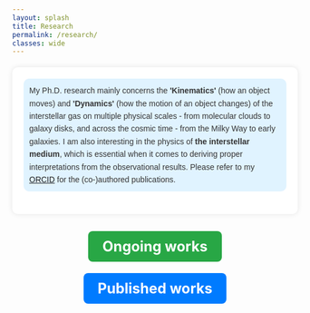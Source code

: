 ```yaml
---
layout: splash
title: Research
permalink: /research/
classes: wide
---
```

<style>
     .container {
        font-family: Arial, sans-serif;
        line-height: 1.6;
        color: #333;
        max-width: 100%;
        margin: 20px auto;
        background-color: #fff;
        padding: 20px;
        border-radius: 10px;
        box-shadow: 0 0 10px rgba(0, 0, 0, 0.1);
    }
    .highlight {
        background-color: #e0f3ff;
        padding: 10px;
        border-radius: 10px;
        margin-bottom: 20px;
    }

.custom-button {
    display: inline-block;
    padding: 12px 25px;
    margin: 10px;
    background-color: #007bff;
    color: #ffffff;
    text-decoration: none;
    font-weight: bold;
    border-radius: 8px;
    transition: background-color 0.3s, transform 0.2s;
    font-size: 25px;
}

.custom-button:hover {
    background-color: #0056b3;
    transform: scale(1.05);
}

.custom-button.green {
    background-color: #28a745;
}

.custom-button.green:hover {
    background-color: #1e7e34;
}

@media (max-width: 600px) {
    .custom-button {
        display: block;
        width: 80%;
        margin: 10px auto;
        text-align: center;
    }
}
</style>

<div class="container">    
    <div class="highlight">
        My Ph.D. research mainly concerns the <b>'Kinematics'</b> (how an object moves) and <b>'Dynamics'</b> (how the motion of an object changes) of the interstellar gas on multiple physical scales - from molecular clouds to galaxy disks, and across the cosmic time - from the Milky Way to early galaxies. I am also interesting in the physics of <b>the interstellar medium</b>, which is essential when it comes to deriving proper interpretations from the observational results. Please refer to my <a href="https://orcid.org/0000-0002-2231-8381">ORCID</a> for the (co-)authored publications.
    </div>
</div>

<div style="text-align: center; margin-top: 20px;">
  <a href="/ongoing_works/" style="color: #ffffff" class="custom-button green">Ongoing works</a>
  <a href="/published_works/" style="color: #ffffff" class="custom-button">Published works</a>
</div>

